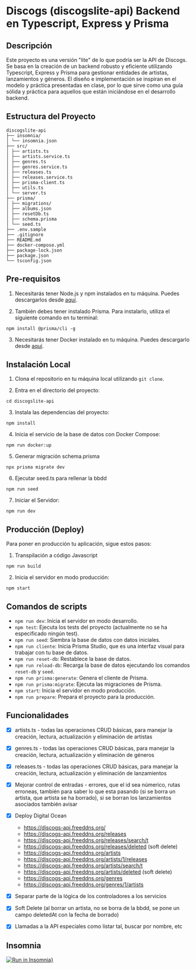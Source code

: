 # Discogs (discogslite-api) Backend en Typescript, Express y Prisma
## Descripción

Este proyecto es una versión "lite" de lo que podría ser la API de Discogs. Se basa en la creación de un backend robusto y eficiente utilizando Typescript, Express y Prisma para gestionar entidades de artistas, lanzamientos y géneros. El diseño e implementación se inspiran en el modelo y práctica presentadas en clase, por lo que sirve como una guía sólida y práctica para aquellos que están iniciándose en el desarrollo backend. 
## Estructura del Proyecto

```
discogslite-api
├── insomnia/
│ └── insomnia.json
├── src/
│ ├── artists.ts
│ ├── artists.service.ts
│ ├── genres.ts
│ ├── genres.service.ts
│ ├── releases.ts
│ ├── releases.service.ts
│ ├── prisma-client.ts
│ ├── utils.ts
│ └── server.ts
├── prisma/
│ ├── migrations/
│ ├── albums.json  
│ ├── resetDb.ts
│ ├── schema.prisma
│ └── seed.ts
├── .env.sample
├── .gitignore
├── README.md
├── docker-compose.yml
├── package-lock.json
├── package.json
└── tsconfig.json
```


## Pre-requisitos

1. Necesitarás tener Node.js y npm instalados en tu máquina. Puedes descargarlos desde [aquí](https://nodejs.org/es/).

2. También debes tener instalado Prisma. Para instalarlo, utiliza el siguiente comando en tu terminal:

`npm install @prisma/cli -g`

3. Necesitarás tener Docker instalado en tu máquina. Puedes descargarlo desde [aquí](https://www.docker.com/products/docker-desktop).

## Instalación Local

1. Clona el repositorio en tu máquina local utilizando `git clone`.

2. Entra en el directorio del proyecto:

`cd discogslite-api`

3. Instala las dependencias del proyecto:

`npm install`

4. Inicia el servicio de la base de datos con Docker Compose:

`npm run docker:up`

5. Generar migración schema.prisma

`npx prisma migrate dev`

6. Ejecutar seed.ts para rellenar la bbdd

`npm run seed`

7. Iniciar el Servidor:

`npm run dev`

## Producción (Deploy)

Para poner en producción tu aplicación, sigue estos pasos:

1. Transpilación a código Javascript

`npm run build`

2. Inicia el servidor en modo producción: 

`npm start`

## Comandos de scripts

- `npm run dev`: Inicia el servidor en modo desarrollo.
- `npm test`: Ejecuta los tests del proyecto (actualmente no se ha especificado ningún test).
- `npm run seed`: Siembra la base de datos con datos iniciales.
- `npm run cliente`: Inicia Prisma Studio, que es una interfaz visual para trabajar con tu base de datos.
- `npm run reset-db`: Restablece la base de datos.
- `npm run reload-db`: Recarga la base de datos ejecutando los comandos `reset-db` y `seed`.
- `npm run prisma:generate`: Genera el cliente de Prisma.
- `npm run prisma:migrate`: Ejecuta las migraciones de Prisma.
- `npm start`: Inicia el servidor en modo producción.
- `npm run prepare`: Prepara el proyecto para la producción.

## Funcionalidades

- [x] artists.ts - todas las operaciones CRUD básicas, para manejar la creación, lectura, actualización y eliminación de artistas
- [x] genres.ts - todas las operaciones CRUD básicas, para manejar la creación, lectura, actualización y eliminación de géneros
- [x] releases.ts - todas las operaciones CRUD básicas, para manejar la creación, lectura, actualización y eliminación de lanzamientos
- [x] Mejorar control de entradas - errores, que el id sea númerico, rutas erroneas, también para saber lo que esta pasando (si se borra un artista, que artista se ha borrado), si se borran los lanzamientos asociados también avisar
- [x] Deploy Digital Ocean 
    - https://discogs-api.freeddns.org/
    - https://discogs-api.freeddns.org/releases
    - https://discogs-api.freeddns.org/releases/search/t
    - https://discogs-api.freeddns.org/releases/deleted (soft delete)
    - https://discogs-api.freeddns.org/artists
    - https://discogs-api.freeddns.org/artists/1/releases
    - https://discogs-api.freeddns.org/artists/search/t
    - https://discogs-api.freeddns.org/artists/deleted (soft delete)
    - https://discogs-api.freeddns.org/genres
    - https://discogs-api.freeddns.org/genres/1/artists
    
    
- [x] Separar parte de la lógica de los controladores a los servicios
- [x] Soft Delete (al borrar un artista, no se borra de la bbdd, se pone un campo deletedAt con la fecha de borrado)
- [x] Llamadas a la API especiales como listar tal, buscar por nombre, etc

## Insomnia

[![Run in Insomnia}](https://insomnia.rest/images/run.svg)](https://insomnia.rest/run/?label=discogs-api&uri=https%3A%2F%2Fdiscogs-api.freeddns.org%2Finsomnia%2Finsomnia.json)

